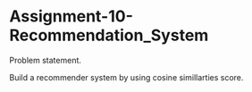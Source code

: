 # Assignment-10-Recommendation_System

Problem statement.

Build a recommender system by using cosine simillarties score.

